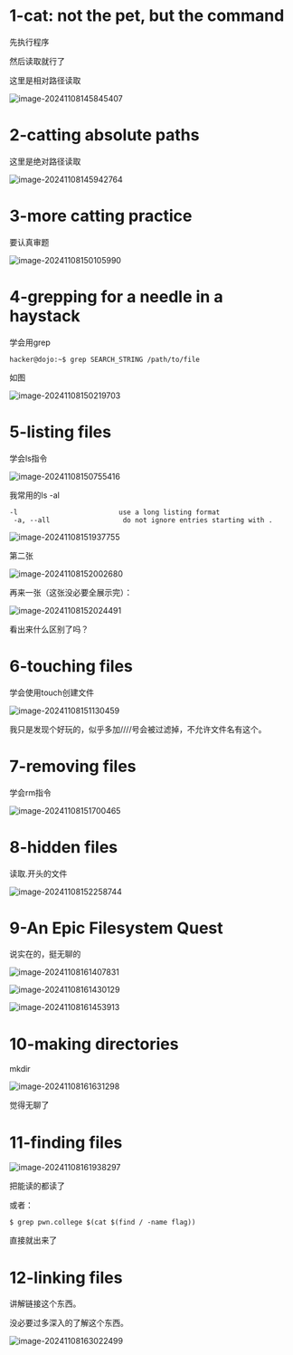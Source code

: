 # 1-cat: not the pet, but the command

先执行程序

然后读取就行了

这里是相对路径读取

![image-20241108145845407](./03%20Comprehending%20Commands.assets/image-20241108145845407.png)

# 2-catting absolute paths

这里是绝对路径读取

![image-20241108145942764](./03%20Comprehending%20Commands.assets/image-20241108145942764.png)

# 3-more catting practice

要认真审题

![image-20241108150105990](./03%20Comprehending%20Commands.assets/image-20241108150105990.png)

# 4-grepping for a needle in a haystack

学会用grep

```shell
hacker@dojo:~$ grep SEARCH_STRING /path/to/file
```

如图

![image-20241108150219703](./03%20Comprehending%20Commands.assets/image-20241108150219703.png)

# 5-listing files 

学会ls指令

![image-20241108150755416](./03%20Comprehending%20Commands.assets/image-20241108150755416.png)

我常用的ls -al

```
-l                         use a long listing format
 -a, --all                  do not ignore entries starting with .
```

![image-20241108151937755](./03%20Comprehending%20Commands.assets/image-20241108151937755.png)

第二张

![image-20241108152002680](./03%20Comprehending%20Commands.assets/image-20241108152002680.png)

再来一张（这张没必要全展示完）：

![image-20241108152024491](./03%20Comprehending%20Commands.assets/image-20241108152024491.png)



看出来什么区别了吗？

# 6-touching files 

学会使用touch创建文件

![image-20241108151130459](./03%20Comprehending%20Commands.assets/image-20241108151130459.png)

我只是发现个好玩的，似乎多加////号会被过滤掉，不允许文件名有这个。

# 7-removing files

学会rm指令

![image-20241108151700465](./03%20Comprehending%20Commands.assets/image-20241108151700465.png)

# 8-hidden files

读取.开头的文件

![image-20241108152258744](./03%20Comprehending%20Commands.assets/image-20241108152258744.png)

# 9-An Epic Filesystem Quest

说实在的，挺无聊的

![image-20241108161407831](./03%20Comprehending%20Commands.assets/image-20241108161407831.png)



![image-20241108161430129](./03%20Comprehending%20Commands.assets/image-20241108161430129.png)



![image-20241108161453913](./03%20Comprehending%20Commands.assets/image-20241108161453913.png)

# 10-making directories

mkdir

![image-20241108161631298](./03%20Comprehending%20Commands.assets/image-20241108161631298.png)

觉得无聊了

# 11-finding files

![image-20241108161938297](./03%20Comprehending%20Commands.assets/image-20241108161938297.png)

把能读的都读了

或者：

```
$ grep pwn.college $(cat $(find / -name flag))
```

直接就出来了



# 12-linking files

讲解链接这个东西。

没必要过多深入的了解这个东西。

![image-20241108163022499](./03%20Comprehending%20Commands.assets/image-20241108163022499.png)



